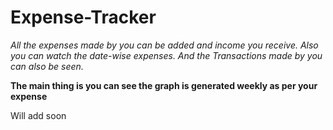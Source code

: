 # Expense-Tracker
*All the expenses made by you can be added and income you receive.
Also you can watch the date-wise expenses.
And the Transactions made by you can also be seen.*

**The main thing is you can see the graph is generated weekly as per your expense**

Will add soon
